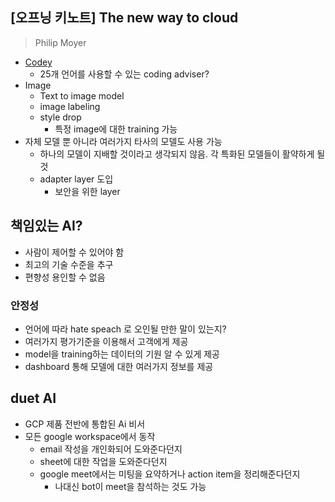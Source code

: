 ## [오프닝 키노트] The new way to cloud
> Philip Moyer
* [Codey](https://cloud.google.com/vertex-ai/docs/generative-ai/code/code-models-overview)
  * 25개 언어를 사용할 수 있는 coding adviser?
* Image
  * Text to image model
  * image labeling
  * style drop
    * 특정 image에 대한 training 가능
* 자체 모델 뿐 아니라 여러가지 타사의 모델도 사용 가능
  * 하나의 모델이 지배할 것이라고 생각되지 않음. 각 특화된 모델들이 활약하게 될 것
  * adapter layer 도입
    * 보안을 위한 layer
## 책임있는 AI?
* 사람이 제어할 수 있어야 함 
* 최고의 기술 수준을 추구
* 편향성 용인할 수 없음

### 안정성
* 언어에 따라 hate speach 로 오인될 만한 말이 있는지?
* 여러가지 평가기준을 이용해서 고객에게 제공
* model을 training하는 데이터의 기원 알 수 있게 제공 
* dashboard 통해 모델에 대한 여러가지 정보를 제공

## duet AI
* GCP 제품 전반에 통합된 Ai 비서
* 모든 google workspace에서 동작
  * email 작성을 개인화되어 도와준다던지
  * sheet에 대한 작업을 도와준다던지
  * google meet에서는 미팅을 요약하거나 action item을 정리해준다던지
    * 나대신 bot이 meet을 참석하는 것도 가능
